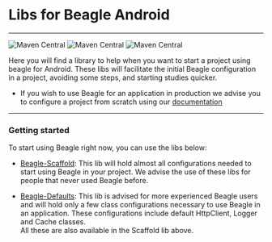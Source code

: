 # Libs for Beagle Android
<hr>

![Maven Central](https://img.shields.io/maven-central/v/br.com.zup.beagle/beagle-scaffold?color=green&label=Beagle-Scaffold)
![Maven Central](https://img.shields.io/maven-central/v/br.com.zup.beagle/beagle-defaults?color=green&label=Beagle-Defaults)
![Maven Central](https://img.shields.io/maven-central/v/br.com.zup.beagle/android?label=Beagle)

Here you will find a library to help when you want to start a project using beagle for Android.
These libs will facilitate the initial Beagle configuration in a project, avoiding some
steps, and starting studies quicker.

* If you wish to use Beagle for an application in production we advise you to configure a project
 from scratch using our
 [documentation](https://docs.usebeagle.io/home/get-started/creating-a-project-from-scratch/case-android/)

<hr>

### Getting started

To start using Beagle right now, you can use the libs below:
* [Beagle-Scaffold](https://github.com/ZupIT/beagle-helpers/tree/main/android/beagle-scaffold):
This lib will hold almost all configurations needed to start using Beagle in your project.
We advise the use of these libs for people that never used Beagle before.

* [Beagle-Defaults](https://github.com/ZupIT/beagle-helpers/tree/main/android/beagle-defaults):
This lib is advised for more experienced Beagle users and 
will hold only a few class configurations necessary to 
use Beagle in an application. These configurations include 
default HttpClient, Logger and Cache classes.<br>
All these are also available in the Scaffold lib above.
